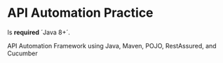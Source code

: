 # API Automation Practice

Is **required** ´Java 8+´.

API Automation Framework using Java, Maven, POJO, RestAssured, and Cucumber 